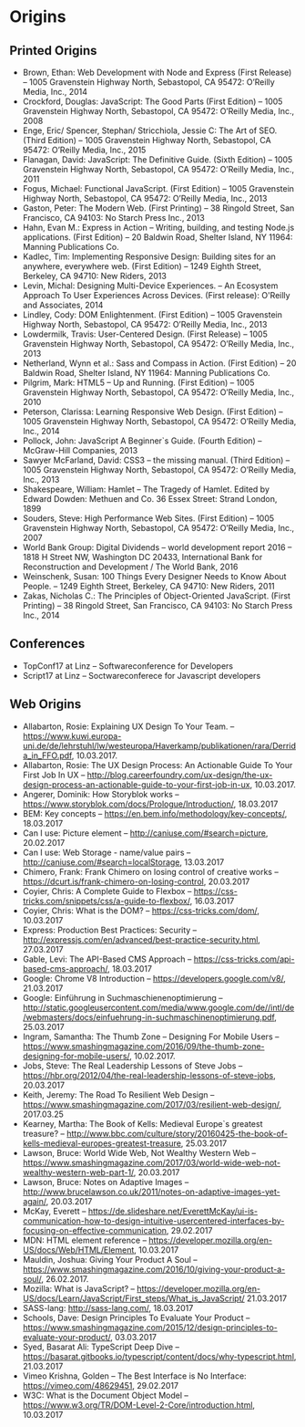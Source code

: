 # Origins

## Printed Origins

* Brown, Ethan: Web Development with Node and Express (First Release) – 1005 Gravenstein Highway North, Sebastopol, CA 95472: O’Reilly Media, Inc., 2014
* Crockford, Douglas: JavaScript: The Good Parts (First Edition) – 1005 Gravenstein Highway North, Sebastopol, CA 95472: O’Reilly Media, Inc., 2008
* Enge, Eric/ Spencer, Stephan/ Stricchiola, Jessie C: The Art of SEO. (Third Edition) – 1005 Gravenstein Highway North, Sebastopol, CA 95472: O’Reilly Media, Inc., 2015
* Flanagan, David: JavaScript: The Definitive Guide. (Sixth Edition) – 1005 Gravenstein Highway North, Sebastopol, CA 95472: O’Reilly Media, Inc., 2011
* Fogus, Michael: Functional JavaScript. (First Edition) – 1005 Gravenstein Highway North, Sebastopol, CA 95472: O’Reilly Media, Inc., 2013
* Gaston, Peter: The Modern Web. (First Printing) – 38 Ringold Street, San Francisco, CA 94103: No Starch Press Inc., 2013
* Hahn, Evan M.: Express in Action – Writing, building, and testing Node.js applications. (First Edition) – 20 Baldwin Road, Shelter Island, NY 11964: Manning Publications Co.
* Kadlec, Tim: Implementing Responsive Design: Building sites for an anywhere, everywhere web. (First Edition) – 1249 Eighth Street, Berkeley, CA 94710: New Riders, 2013
* Levin, Michal: Designing Multi-Device Experiences. – An Ecosystem Approach To User Experiences Across Devices. (First release): O'Reilly and Associates, 2014
* Lindley, Cody: DOM Enlightenment. (First Edition) – 1005 Gravenstein Highway North, Sebastopol, CA 95472: O’Reilly Media, Inc., 2013
* Lowdermilk, Travis: User-Centered Design. (First Release) – 1005 Gravenstein Highway North, Sebastopol, CA 95472: O’Reilly Media, Inc., 2013
* Netherland, Wynn et al.: Sass and Compass in Action. (First Edition) – 20 Baldwin Road, Shelter Island, NY 11964: Manning Publications Co.
* Pilgrim, Mark: HTML5 – Up and Running. (First Edition) – 1005 Gravenstein Highway North, Sebastopol, CA 95472: O’Reilly Media, Inc., 2010
* Peterson, Clarissa: Learning Responsive Web Design. (First Edition) – 1005 Gravenstein Highway North, Sebastopol, CA 95472: O’Reilly Media, Inc., 2014
* Pollock, John: JavaScript A Beginner`s Guide. (Fourth Edition) – McGraw-Hill Companies, 2013
* Sawyer McFarland, David: CSS3 – the missing manual. (Third Edition) – 1005 Gravenstein Highway North, Sebastopol, CA 95472: O’Reilly Media, Inc., 2013
* Shakespeare, William: Hamlet – The Tragedy of Hamlet. Edited by Edward Dowden: Methuen and Co. 36 Essex Street: Strand London, 1899
* Souders, Steve: High Performance Web Sites. (First Edition) – 1005 Gravenstein Highway North, Sebastopol, CA 95472: O’Reilly Media, Inc., 2007
* World Bank Group: Digital Dividends – world development report 2016 – 1818 H Street NW, Washington DC 20433, International Bank for Reconstruction and Development / The World Bank, 2016
* Weinschenk, Susan: 100 Things Every Designer Needs to Know About People. – 1249 Eighth Street, Berkeley, CA 94710: New Riders, 2011
* Zakas, Nicholas C.: The Principles of Object-Oriented JavaScript. (First Printing) – 38 Ringold Street, San Francisco, CA 94103: No Starch Press Inc., 2014

## Conferences

* TopConf17 at Linz – Softwareconference for Developers
* Script17 at Linz – Soctwareconferece for Javascript developers

## Web Origins

* Allabarton, Rosie: Explaining UX Design To Your Team. – https://www.kuwi.europa-uni.de/de/lehrstuhl/lw/westeuropa/Haverkamp/publikationen/rara/Derrida_in_FFO.pdf, 10.03.2017.
* Allabarton, Rosie: The UX Design Process: An Actionable Guide To Your First Job In UX – http://blog.careerfoundry.com/ux-design/the-ux-design-process-an-actionable-guide-to-your-first-job-in-ux, 10.03.2017.
* Angerer, Dominik: How Storyblok works – https://www.storyblok.com/docs/Prologue/Introduction/, 18.03.2017
* BEM: Key concepts – https://en.bem.info/methodology/key-concepts/, 18.03.2017
* Can I use: Picture element – http://caniuse.com/#search=picture, 20.02.2017
* Can I use: Web Storage - name/value pairs – http://caniuse.com/#search=localStorage, 13.03.2017
* Chimero, Frank: Frank Chimero on losing control of creative works – https://dcurt.is/frank-chimero-on-losing-control, 20.03.2017
* Coyier, Chris: A Complete Guide to Flexbox – https://css-tricks.com/snippets/css/a-guide-to-flexbox/, 16.03.2017
* Coyier, Chris: What is the DOM? – https://css-tricks.com/dom/, 10.03.2017
* Express: Production Best Practices: Security – http://expressjs.com/en/advanced/best-practice-security.html, 27.03.2017
* Gable, Levi: The API-Based CMS Approach – https://css-tricks.com/api-based-cms-approach/, 18.03.2017
* Google: Chrome V8 Introduction – https://developers.google.com/v8/, 21.03.2017
* Google: Einführung in Suchmaschienenoptimierung – http://static.googleusercontent.com/media/www.google.com/de//intl/de/webmasters/docs/einfuehrung-in-suchmaschinenoptimierung.pdf, 25.03.2017
* Ingram, Samantha: The Thumb Zone – Designing For Mobile Users – https://www.smashingmagazine.com/2016/09/the-thumb-zone-designing-for-mobile-users/, 10.02.2017.
* Jobs, Steve: The Real Leadership Lessons of Steve Jobs – https://hbr.org/2012/04/the-real-leadership-lessons-of-steve-jobs, 20.03.2017
* Keith, Jeremy: The Road To Resilient Web Design – https://www.smashingmagazine.com/2017/03/resilient-web-design/, 2017.03.25
* Kearney, Martha: The Book of Kells: Medieval Europe`s greatest treasure? – http://www.bbc.com/culture/story/20160425-the-book-of-kells-medieval-europes-greatest-treasure, 25.03.2017
* Lawson, Bruce: World Wide Web, Not Wealthy Western Web – https://www.smashingmagazine.com/2017/03/world-wide-web-not-wealthy-western-web-part-1/, 20.03.2017
* Lawson, Bruce: Notes on Adaptive Images – http://www.brucelawson.co.uk/2011/notes-on-adaptive-images-yet-again/, 20.03.2017
* McKay, Everett – https://de.slideshare.net/EverettMcKay/ui-is-communication-how-to-design-intuitive-usercentered-interfaces-by-focusing-on-effective-communication, 29.02.2017
* MDN: HTML element reference – https://developer.mozilla.org/en-US/docs/Web/HTML/Element, 10.03.2017
* Mauldin, Joshua: Giving Your Product A Soul – https://www.smashingmagazine.com/2016/10/giving-your-product-a-soul/, 26.02.2017.
* Mozilla: What is JavaScript? – https://developer.mozilla.org/en-US/docs/Learn/JavaScript/First_steps/What_is_JavaScript/ 21.03.2017
* SASS-lang: http://sass-lang.com/, 18.03.2017
* Schools, Dave: Design Principles To Evaluate Your Product – https://www.smashingmagazine.com/2015/12/design-principles-to-evaluate-your-product/, 03.03.2017
* Syed, Basarat Ali: TypeScript Deep Dive – https://basarat.gitbooks.io/typescript/content/docs/why-typescript.html, 21.03.2017
* Vimeo Krishna, Golden – The Best Interface is No Interface: https://vimeo.com/48629451, 29.02.2017
* W3C: What is the Document Object Model – https://www.w3.org/TR/DOM-Level-2-Core/introduction.html, 10.03.2017